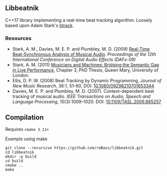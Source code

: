 ## Libbeatnik
C++17 library implementing a real-time beat tracking algorithm. Loosely based upon Adam Stark's [btrack](https://github.com/adamstark/BTrack).

### Resources
* Stark, A. M., Davies, M. E. P. and Plumbley, M. D. (2009) [Real-Time Beat-Synchronous Analysis of Musical Audio](https://www.eecs.qmul.ac.uk/~markp/2009/StarkDaviesPlumbley09-dafx.pdf). _Proceedings of the 12th International Conference on Digital Audio Effects (DAFx-09)_
* Stark, A. M. (2011) [Musicians and Machines: Bridging the Semantic Gap in Live Performance](https://adamstark.co.uk/phd-thesis/), Chapter 3, PhD Thesis, Queen Mary, University of London.
* Ellis, D. P. W. (2008) Beat Tracking by Dynamic Programming, _Journal of New Music Research_, 36:1, 51-60, DOI: [10.1080/09298210701653344](http://dx.doi.org/10.1080/09298210701653344)
* Davies, M. E. P. and Plumbley, M. D. (2007). Context-dependent beat tracking of musical audio. _IEEE Transactions on Audio, Speech and Language Processing_, 15(3):1009–1020. DOI: [10.1109/TASL.2006.885257](https://doi.org/10.1109/TASL.2006.885257)

## Compilation
Requires `cmake 3.11+`

Example using make

    git clone --recursive https://github.com/reBass/libbeatnik.git
    cd libbeatnik
    mkdir -p build
    cd build
    cmake ..
    make
    
